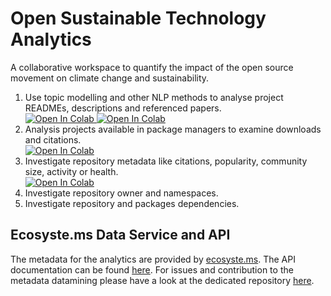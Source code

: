 # Open Sustainable Technology Analytics 
A collaborative workspace to quantify the impact of the open source movement on climate change and sustainability.

1. Use topic modelling and other NLP methods to analyse project READMEs, descriptions and referenced papers. <br>
<a target="_blank" href="https://colab.research.google.com/github/protontypes/osta/blob/main/playground_topic_modeling.ipynb"> <img src="https://colab.research.google.com/assets/colab-badge.svg" alt="Open In Colab"/> </a> <a target="_blank" href="https://colab.research.google.com/github/protontypes/osta/blob/main/topic_extraction.ipynb"> <img src="https://colab.research.google.com/assets/colab-badge.svg" alt="Open In Colab"/> </a>
2. Analysis projects available in package managers to examine downloads and citations. <br> <a target="_blank" href="https://colab.research.google.com/github/protontypes/osta/blob/main/packages_insights.ipynb"> <img src="https://colab.research.google.com/assets/colab-badge.svg" alt="Open In Colab"/> </a>
3. Investigate repository metadata like citations, popularity, community size, activity or health. <br> <a target="_blank" href="https://colab.research.google.com/github/protontypes/osta/blob/main/repository_insights.ipynb"> <img src="https://colab.research.google.com/assets/colab-badge.svg" alt="Open In Colab"/></a>
4. Investigate repository owner and namespaces.
5. Investigate repository and packages dependencies. 

## Ecosyste.ms Data Service and API

The metadata for the analytics are provided by [ecosyste.ms](https://ecosyste.ms/). The API documentation can be found [here](https://ost.ecosyste.ms/docs/index.html). For issues and contribution to the metadata datamining please have a look at the dedicated repository [here](https://github.com/ecosyste-ms/ost).

